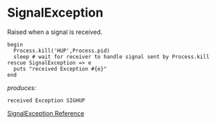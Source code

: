 # SignalException

Raised when a signal is received.

    begin
      Process.kill('HUP',Process.pid)
      sleep # wait for receiver to handle signal sent by Process.kill
    rescue SignalException => e
      puts "received Exception #{e}"
    end

*produces:*

    received Exception SIGHUP

[SignalException Reference](https://ruby-doc.org/core-2.6/SignalException.html)
